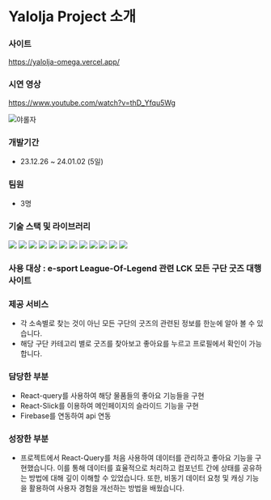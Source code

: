 # Yalolja Project 소개    

### 사이트
https://yalolja-omega.vercel.app/

### 시연 영상
https://www.youtube.com/watch?v=thD_Yfqu5Wg


![야롤자](https://github.com/joonyg/yalolja/assets/90684826/4ca98b46-5bbe-492f-a710-afac91be996b)

### 개발기간  
- 23.12.26 ~ 24.01.02 (5일)
### 팀원 
- 3명
### 기술 스택 및 라이브러리         
<div align=left>
  <img src="https://img.shields.io/badge/html5-E34F26?style=for-the-badge&logo=html5&logoColor=white"> 
  <img src="https://img.shields.io/badge/css-1572B6?style=for-the-badge&logo=css3&logoColor=white"> 
   <img src="https://img.shields.io/badge/styledcomponents-DB7093?style=for-the-badge&logo=styledcomponents&logoColor=white"> 
  <img src="https://img.shields.io/badge/javascript-F7DF1E?style=for-the-badge&logo=javascript&logoColor=black">
  <img src="https://img.shields.io/badge/react-61DAFB?style=for-the-badge&logo=react&logoColor=black"> 
  <img src="https://img.shields.io/badge/recoil-3578E5?style=for-the-badge&logo=recoil&logoColor=white">
   <img src="https://img.shields.io/badge/reactrouter-CA4245?style=for-the-badge&logo=reactrouter&logoColor=black">
  <img src="https://img.shields.io/badge/reactquery-FF4154?style=for-the-badge&logo=reactquery&logoColor=white">
  <img src="https://img.shields.io/badge/github-181717?style=for-the-badge&logo=github&logoColor=white">
  <img src="https://img.shields.io/badge/git-F05032?style=for-the-badge&logo=git&logoColor=white">
  <img src="https://img.shields.io/badge/firebase-FFCA28?style=for-the-badge&logo=firebase&logoColor=white">
  <img src="https://img.shields.io/badge/vercel-A9A9A9?style=for-the-badge&logo=vercel&logoColor=white">
  
</div>

### 사용 대상 : e-sport League-Of-Legend 관련 LCK 모든 구단 굿즈 대행 사이트

### 제공 서비스
- 각 소속별로 찾는 것이 아닌 모든 구단의 굿즈의 관련된 정보를 한눈에 알아 볼 수 있습니다.
- 해당 구단 카테고리 별로 굿즈를 찾아보고 좋아요를 누르고 프로필에서 확인이 가능합니다.

### 담당한 부분
- React-query를 사용하여 해당 물품들의 좋아요 기능들을 구현
- React-Slick를 이용하여 메인페이지의 슬라이드 기능을 구현
- Firebase를 연동하여 api 연동

### 성장한 부분
- 프로젝트에서 React-Query를 처음 사용하여 데이터를 관리하고 좋아요 기능을 구현했습니다. 이를 통해 데이터를 효율적으로 처리하고 컴포넌트 간에 상태를 공유하는 방법에 대해 깊이 이해할 수 있었습니다. 또한, 비동기 데이터 요청 및 캐싱 기능을 활용하여 사용자 경험을 개선하는 방법을 배웠습니다.
